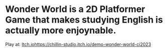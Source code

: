 # Wonder World is a 2D Platformer Game that makes studying English is actually more enjoynable. 
Play at: [Itch.io](https://chillin-studio.itch.io/demo-wonder-world-ci2023)https://chillin-studio.itch.io/demo-wonder-world-ci2023

